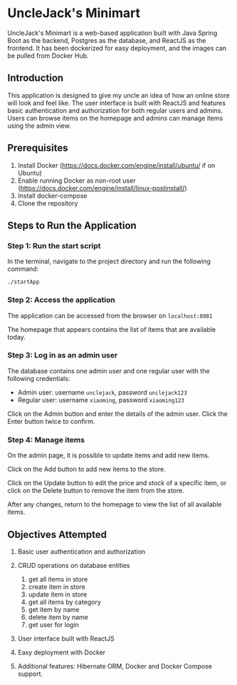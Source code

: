 # UncleJack's Minimart

UncleJack's Minimart is a web-based application built with Java Spring Boot as the backend, Postgres as the database, and ReactJS as the frontend. It has been dockerized for easy deployment, and the images can be pulled from Docker Hub.

## Introduction

This application is designed to give my uncle an idea of how an online store will look and feel like. The user interface is built with ReactJS and features basic authentication and authorization for both regular users and admins. Users can browse items on the homepage and admins can manage items using the admin view.

## Prerequisites

1. Install Docker (https://docs.docker.com/engine/install/ubuntu/ if on Ubuntu)
2. Enable running Docker as non-root user (https://docs.docker.com/engine/install/linux-postinstall/)
3. Install docker-compose
4. Clone the repository 


## Steps to Run the Application

### Step 1: Run the start script

In the terminal, navigate to the project directory and run the following command:
```
./startApp
```

### Step 2: Access the application

The application can be accessed from the browser on `localhost:8081`

The homepage that appears contains the list of items that are available today.


### Step 3: Log in as an admin user

The database contains one admin user and one regular user with the following credentials: 

   - Admin user: username `unclejack`, password `unclejack123`
   - Regular user: username `xiaoming`, password `xiaoming123`

Click on the Admin button and enter the details of the admin user. Click the Enter button twice to confirm.


### Step 4: Manage items

On the admin page, it is possible to update items and add new items.

Click on the Add button to add new items to the store. 

Click on the Update button to edit the price and stock of a specific item, or click on the Delete button to remove the item from the store.

After any changes, return to the homepage to view the list of all available items.


## Objectives Attempted

1. Basic user authentication and authorization
1. CRUD operations on database entities
    1. get all items in store
    1. create item in store
    1. update item in store
    1. get all items by category
    1. get item by name
    1. delete item by name
    1. get user for login

1. User interface built with ReactJS
1. Easy deployment with Docker
1. Additional features: Hibernate ORM, Docker and Docker Compose support.

